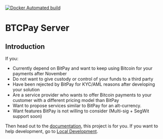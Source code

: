 [![Docker Automated build](https://img.shields.io/docker/automated/jrottenberg/ffmpeg.svg)](https://hub.docker.com/r/nicolasdorier/btcpayserver/)

# BTCPay Server

## Introduction 

If you:

* Currently depend on BitPay and want to keep using Bitcoin for your payments after November
* Do not want to give custody or control of your funds to a third party
* Have been rejected by BitPay for KYC/AML reasons after developing your solution
* Are a service provider who wants to offer Bitcoin payments to your customer with a different pricing model than BitPay
* Want to propose services similar to BitPay for an alt-currency.
* Want features BitPay is not willing to consider (Multi-sig + SegWit support soon)

Then head out to the [documentation](https://github.com/btcpayserver/btcpayserver-doc), this project is for you.
If you want to help development, go to [Local Development](Local-Development.md).
